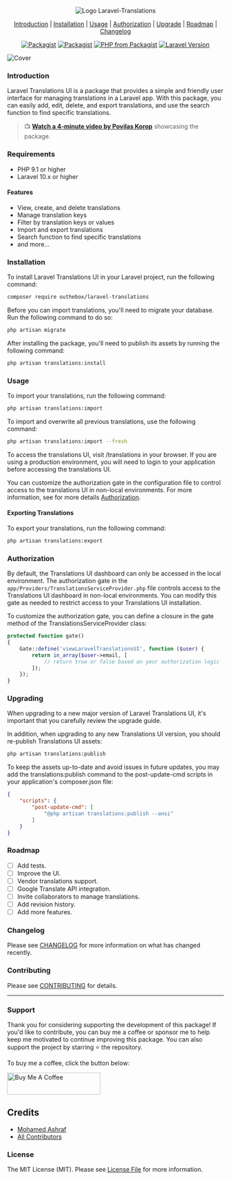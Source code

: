 <p align="center">
    <img src="https://user-images.githubusercontent.com/44909285/201471525-be424567-47a4-495d-a9b1-cd673cff0b23.svg" alt="Logo Laravel-Translations">
</p>

<p align="center">
    <a href="#introduction">Introduction</a> |
    <a href="#installation">Installation</a> |
    <a href="#usage">Usage</a> |
    <a href="#authorization">Authorization</a> |
    <a href="#upgrading">Upgrade</a> |
    <a href="#roadmap">Roadmap</a> |
    <a href="#changelog">Changelog</a>
</p>

<p align="center">
<a href="https://packagist.org/packages/outhebox/laravel-translations"><img src="https://img.shields.io/packagist/v/outhebox/laravel-translations.svg" alt="Packagist"></a>
<a href="https://packagist.org/packages/outhebox/laravel-translations"><img src="https://img.shields.io/packagist/dm/outhebox/laravel-translations.svg" alt="Packagist"></a>
<a href="https://packagist.org/packages/outhebox/laravel-translations"><img src="https://img.shields.io/packagist/php-v/outhebox/laravel-translations.svg" alt="PHP from Packagist"></a>
<a href="https://packagist.org/packages/outhebox/laravel-translations"><img src="https://img.shields.io/badge/Laravel-8.x,%209.x-brightgreen.svg" alt="Laravel Version"></a>
</p>

![Cover](https://user-images.githubusercontent.com/44909285/201598702-5bcd47ed-6202-41a1-af4a-40203b3b76ae.png)

### Introduction

Laravel Translations UI is a package that provides a simple and friendly user interface for managing translations in a Laravel app. With this package, you can easily add, edit, delete, and export translations, and use the search function to find specific translations.

> 📺 **[Watch a 4-minute video by Povilas Korop](https://www.youtube.com/watch?v=lYkgXnwnVbw)** showcasing the package.

### Requirements

- PHP 9.1 or higher
- Laravel 10.x or higher

#### Features

- View, create, and delete translations
- Manage translation keys
- Filter by translation keys or values
- Import and export translations
- Search function to find specific translations
- and more...

### Installation

To install Laravel Translations UI in your Laravel project, run the following command:

```bash
composer require outhebox/laravel-translations
```

Before you can import translations, you'll need to migrate your database. Run the following command to do so:

```bash
php artisan migrate
```

After installing the package, you'll need to publish its assets by running the following command:

```bash
php artisan translations:install
```

### Usage

To import your translations, run the following command:

```bash
php artisan translations:import
```

To import and overwrite all previous translations, use the following command:

```bash
php artisan translations:import --fresh
```

To access the translations UI, visit /translations in your browser. If you are using a production environment, you will need to login to your application before accessing the translations UI. 

You can customize the authorization gate in the configuration file to control access to the translations UI in non-local environments. For more information, see for more details [Authorization](#authorization).

#### Exporting Translations

To export your translations, run the following command:

```bash
php artisan translations:export
```

### Authorization

By default, the Translations UI dashboard can only be accessed in the local environment. The authorization gate in the `app/Providers/TranslationsServiceProvider.php` file controls access to the Translations UI dashboard in non-local environments. You can modify this gate as needed to restrict access to your Translations UI installation.

To customize the authorization gate, you can define a closure in the gate method of the TranslationsServiceProvider class:

```php
protected function gate()
{
    Gate::define('viewLaravelTranslationsUI', function ($user) {
        return in_array($user->email, [
            // return true or false based on your authorization logic
        ]);
    });
}
```

### Upgrading

When upgrading to a new major version of Laravel Translations UI, it's important that you carefully review the upgrade guide.

In addition, when upgrading to any new Translations UI version, you should re-publish Translations UI assets:

```bash
php artisan translations:publish
```

To keep the assets up-to-date and avoid issues in future updates, you may add the translations:publish command to the post-update-cmd scripts in your application's composer.json file:

```json
{
    "scripts": {
        "post-update-cmd": [
            "@php artisan translations:publish --ansi"
        ]
    }
}
```

### Roadmap
- [ ] Add tests.
- [ ] Improve the UI.
- [ ] Vendor translations support.
- [ ] Google Translate API integration.
- [ ] Invite collaborators to manage translations.
- [ ] Add revision history.
- [ ] Add more features.

### Changelog

Please see [CHANGELOG](CHANGELOG.md) for more information on what has changed recently.

### Contributing

Please see [CONTRIBUTING](CONTRIBUTING.md) for details.

---
### Support

Thank you for considering supporting the development of this package! If you'd like to contribute, you can buy me a coffee or sponsor me to help keep me motivated to continue improving this package. You can also support the project by starring ⭐ the repository.

To buy me a coffee, click the button below:

<a href="https://www.buymeacoffee.com/outhebox" target="_blank"><img src="https://cdn.buymeacoffee.com/buttons/default-orange.png" alt="Buy Me A Coffee" style="height: 51px !important;width: 217px !important;" ></a>


## Credits

- [Mohamed Ashraf](https://github.com/MohmmedAshraf)
- [All Contributors](../../contributors)

### License

The MIT License (MIT). Please see [License File](LICENSE.md) for more information.
